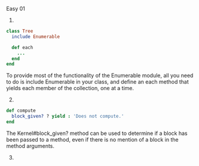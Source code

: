 Easy 01

1.

```ruby
class Tree
  include Enumerable

  def each
    ...
  end
end
```
To provide most of the functionality of the Enumerable module, all you need to do is include Enumerable in your class, and define an each method that yields each member of the collection, one at a time.

2. 

```ruby
def compute
  block_given? ? yield : 'Does not compute.'
end
```

The Kernel#block_given? method can be used to determine if a block has been passed to a method, even if there is no mention of a block in the method arguments.

3.

